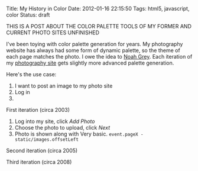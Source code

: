 Title: My History in Color
Date: 2012-01-16 22:15:50
Tags: html5, javascript, color
Status: draft

THIS IS A POST ABOUT THE COLOR PALETTE TOOLS OF MY FORMER AND CURRENT PHOTO SITES
UNFINISHED

I've been toying with color palette generation for years.  My photography website has always had some form of dynamic palette, so the theme of each page matches the photo.  I owe the idea to [Noah Grey](http://noahgrey.com).  Each iteration of my [photography site](http://clayto.com/) gets slightly more advanced palette generation.

Here's the use case:

1. I want to post an image to my photo site
2. Log in
3. 

First iteration (circa 2003)

1. Log into my site, click *Add Photo*
2. Choose the photo to upload, click *Next*
3. Photo is shown along with 
Very basic.  `event.pageX - static/images.offsetLeft`

Second iteration (circa 2005)

Third iteration (circa 2008)
